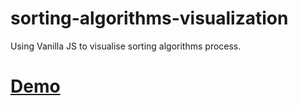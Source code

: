 # sorting-algorithms-visualization
Using Vanilla JS to visualise sorting algorithms process.

# [Demo](https://nevenleung.github.io/sorting-algorithms-visualization/)
